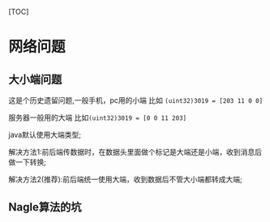 [TOC]

# 网络问题



## 大小端问题

这是个历史遗留问题,一般手机，pc用的小端 比如 `(uint32)3019 = [203 11 0 0]`

服务器一般用的大端 比如`(uint32)3019 = [0 0 11 203]`

java默认使用大端类型;

解决方法1:前后端传数据时，在数据头里面做个标记是大端还是小端，收到消息后做一下转换;

解决方法2(推荐):前后端统一使用大端，收到数据后不管大小端都转成大端;



## Nagle算法的坑

